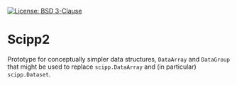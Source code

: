 [![License: BSD 3-Clause](https://img.shields.io/badge/License-BSD%203--Clause-blue.svg)](LICENSE)

# Scipp2

Prototype for conceptually simpler data structures, `DataArray` and `DataGroup` that might be used to replace `scipp.DataArray` and (in particular) `scipp.Dataset`.
